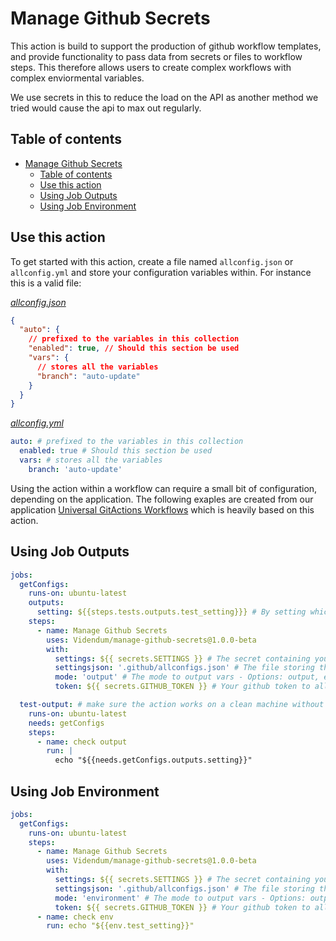 # Manage Github Secrets

This action is build to support the production of github workflow templates, and provide functionality to pass data from secrets or files to workflow steps. This therefore allows users to create complex workflows with complex enviormental variables.

We use secrets in this to reduce the load on the API as another method we tried would cause the api to max out regularly.

## Table of contents

- [Manage Github Secrets](#manage-github-secrets)
  - [Table of contents](#table-of-contents)
  - [Use this action](#use-this-action)
  - [Using Job Outputs](#using-job-outputs)
  - [Using Job Environment](#using-job-environment)

## Use this action

To get started with this action, create a file named `allconfig.json` or `allconfig.yml` and store your configuration variables within. For instance this is a valid file:

_[allconfig.json](.github/allconfigs.json)_

```json
{
  "auto": {
    // prefixed to the variables in this collection
    "enabled": true, // Should this section be used
    "vars": {
      // stores all the variables
      "branch": "auto-update"
    }
  }
}
```

_[allconfig.yml](.github/allconfigs.yml)_

```yaml
auto: # prefixed to the variables in this collection
  enabled: true # Should this section be used
  vars: # stores all the variables
    branch: 'auto-update'
```

Using the action within a workflow can require a small bit of configuration, depending on the application. The following exaples are created from our application [Universal GitActions Workflows](https://github.com/Videndum/Universal-GitAction-Workflows) which is heavily based on this action.

## Using Job Outputs

```yaml
jobs:
  getConfigs:
    runs-on: ubuntu-latest
    outputs:
      setting: ${{steps.tests.outputs.test_setting}}} # By setting which outputs you want to use here you can use them in other jobs
    steps:
      - name: Manage Github Secrets
        uses: Videndum/manage-github-secrets@1.0.0-beta
        with:
          settings: ${{ secrets.SETTINGS }} # The secret containing your JSON settings string
          settingsjson: '.github/allconfigs.json' # The file storing the settings (can be JSON or YML)
          mode: 'output' # The mode to output vars - Options: output, environment, secret
          token: ${{ secrets.GITHUB_TOKEN }} # Your github token to allow access to the API if needed (only used as backup when secret.SETTINGS isn't valid)

  test-output: # make sure the action works on a clean machine without building
    runs-on: ubuntu-latest
    needs: getConfigs
    steps:
      - name: check output
        run: |
          echo "${{needs.getConfigs.outputs.setting}}"
```

## Using Job Environment

```yaml
jobs:
  getConfigs:
    runs-on: ubuntu-latest
    steps:
      - name: Manage Github Secrets
        uses: Videndum/manage-github-secrets@1.0.0-beta
        with:
          settings: ${{ secrets.SETTINGS }} # The secret containing your JSON settings string
          settingsjson: '.github/allconfigs.json' # The file storing the settings (can be JSON or YML)
          mode: 'environment' # The mode to output vars - Options: output, environment, secret
          token: ${{ secrets.GITHUB_TOKEN }} # Your github token to allow access to the API if needed (only used as backup when secret.SETTINGS isn't valid)
      - name: check env
        run: echo "${{env.test_setting}}"
```
